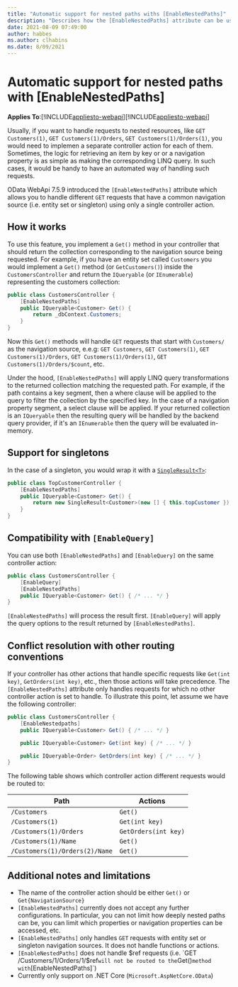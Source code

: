 ```yaml
---
title: "Automatic support for nested paths withs [EnableNestedPaths]"
description: "Describes how the [EnableNestedPaths] attribute can be used to supported nested paths"
date: 2021-08-09 07:49:00
author: habbes
ms.author: clhabins
ms.date: 8/09/2021
---
```

# Automatic support for nested paths with [EnableNestedPaths]
**Applies To**:[!INCLUDE[appliesto-webapi](../includes/appliesto-webapi-core-v7.5.md)][!INCLUDE[appliesto-webapi](../includes/appliesto-webapi-v7.5.md)]

Usually, if you want to handle requests to nested resources, like `GET Customers(1)`, `GET Customers(1)/Orders`, `GET Customers(1)/Orders(1)`, you would need to implemen a separate controller action for each of them. Sometimes, the logic for retrieving an item by key or or a navigation property is as simple as making the corresponding LINQ query. In such cases, it would be handy to have an automated way of handling such requests.

OData WebApi 7.5.9 introduced the `[EnableNestedPaths]` attribute which allows you to handle different `GET` requests that have a common navigation source (i.e. entity set or singleton) using only a single controller action.

## How it works

To use this feature, you implement a `Get()` method in your controller that should return the collection corresponding to the navigation source being requested. For example, if you have an entity set called `Customers` you would implement a `Get()` method (or `GetCustomers()`) inside the `CustomersController` and return the `IQueryable` (or `IEnumerable`) representing the customers collection:

```c#
public class CustomersController {
    [EnableNestedPaths]
    public IQueryable<Customer> Get() {
        return _dbContext.Customers;
    }
}

```

Now this `Get()` methods will handle `GET` requests that start with `Customers/` as the navigation source, e.e.g: `GET Customers`, `GET Customers(1)`, `GET Customers(1)/Orders`, `GET Customers(1)/Orders(1)`, `GET Customers(1)/Orders/$count`, etc.

Under the hood, `[EnableNestedPaths]` will apply LINQ query transformations to the returned collection matching the requested path. For example, if the path contains a key segment, then a where clause will be applied to the query to filter the collection by the specified key. In the case of a navigation property segment, a select clause will be applied. If your returned collection is an `IQueryable` then the resulting query will be handled by the backend query provider, if it's an `IEnumerable` then the query will be evaluated in-memory.

## Support for singletons

In the case of a singleton, you would wrap it with a [`SingleResult<T>`](https://docs.microsoft.com/en-us/dotnet/api/microsoft.aspnet.odata.singleresult-1):

```c#
public class TopCustomerController {
    [EnableNestedPaths]
    public IQueryable<Customer> Get() {
        return new SingleResult<Customer>(new [] { this.topCustomer });
    }
}
```

## Compatibility with `[EnableQuery]`

You can use both `[EnableNestedPaths]` and `[EnableQuery]` on the same controller action:

```c#
public class CustomersController {
    [EnableQuery]
    [EnableNestedPaths]
    public IQueryable<Customer> Get() { /* ... */ }
}
```

 `[EnableNestedPaths]` will process the result first. `[EnableQuery]` will apply the query options to the result returned by `[EnableNestedPaths]`.

## Conflict resolution with other routing conventions

If your controller has other actions that handle specific requests like `Get(int key)`, `GetOrders(int key)`, etc., then those actions will take precedence. The `[EnableNestedPaths]` attribute only handles requests for which no other controller action is set to handle. To illustrate this point, let assume we have the following controller:

```c#
public class CustomersController {
    [EnableNestedpaths]
    public IQueryable<Customer> Get() { /* ... */ }

    public IQueryable<Customer> Get(int key) { /* ... */ }

    public IQueryable<Order> GetOrders(int key) { /* ... */ }
}
```

The following table shows which controller action different requests would be routed to:

Path |  Actions
-----|---------
`/Customers` | `Get()`
`/Customers(1)` | `Get(int key)`
`/Customers(1)/Orders` | `GetOrders(int key)`
`/Customers(1)/Name` | `Get()`
`/Customers(1)/Orders(2)/Name` | `Get()`

## Additional notes and limitations

- The name of the controller action should be either `Get()` or `Get{NavigationSource}`
- `[EnableNestedPaths]` currently does not accept any further configurations. In particular, you can not limit how deeply nested paths can be, you can limit which properties or navigation properties can be accessed, etc.
- `[EnableNestedPaths]` only handles `GET` requests with entity set or singleton navigation sources. It does not handle functions or actions.
- `[EnableNestedPaths]` does not handle $ref requests (i.e. `GET /Customers/1/Orders/1/$ref` will not be routed to the `Get()` method with `[EnableNestedPaths]`)
- Currently only support on .NET Core (`Microsoft.AspNetCore.OData`)
